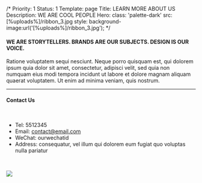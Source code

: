 /*
Priority: 1
Status: 1
Template: page
Title: LEARN MORE ABOUT US
Description: WE ARE COOL PEOPLE
Hero:
  class: 'palette-dark'
  src: [%uploads%]/ribbon_3.jpg
  style: background-image:url('[%uploads%]/ribbon_3.jpg');
*/
<h4>WE ARE STORYTELLERS. BRANDS ARE OUR SUBJECTS. DESIGN IS OUR VOICE.</h4>
<p>Ratione voluptatem sequi nesciunt. Neque porro quisquam est, qui dolorem ipsum quia dolor sit amet, consectetur, adipisci velit, sed quia non numquam eius modi tempora incidunt ut labore et dolore magnam aliquam quaerat voluptatem. Ut enim ad minima veniam, quis nostrum.</p>
<hr>
<h4>Contact Us</h4>
<br>
<div class="row">
    <div class="col-sm-6">
        <ul>
            <li>Tel: 5512345</li>
            <li>
                Email:
                <a href="mailto:contact@email.com">contact@email.com</a>
            </li>
            <li>WeChat: ourwechatid</li>
            <li>Address:  consequatur, vel illum qui dolorem eum fugiat quo voluptas nulla pariatur</li>
        </ul>
        <br>
    </div>
    <div class="col-sm-6">
        <p class="text-center">
            <img src="[%uploads%]/wechat_qr.png">
        </p>
    </div>
</div>
